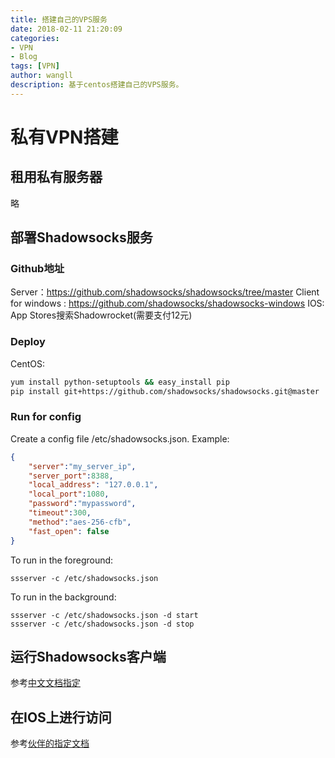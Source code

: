 ```yaml
---
title: 搭建自己的VPS服务
date: 2018-02-11 21:20:09
categories: 
- VPN
- Blog
tags: [VPN]
author: wangll
description: 基于centos搭建自己的VPS服务。
---
```

# 私有VPN搭建

## 租用私有服务器
略

## 部署Shadowsocks服务
### Github地址
Server：https://github.com/shadowsocks/shadowsocks/tree/master
Client for windows : https://github.com/shadowsocks/shadowsocks-windows 
IOS:    App Stores搜索Shadowrocket(需要支付12元)

### Deploy
CentOS:
``` bash
yum install python-setuptools && easy_install pip
pip install git+https://github.com/shadowsocks/shadowsocks.git@master
```

### Run for config
Create a config file /etc/shadowsocks.json. Example:
``` json
{
    "server":"my_server_ip",
    "server_port":8388,
    "local_address": "127.0.0.1",
    "local_port":1080,
    "password":"mypassword",
    "timeout":300,
    "method":"aes-256-cfb",
    "fast_open": false
}
```
To run in the foreground:

``` shell
ssserver -c /etc/shadowsocks.json
```

To run in the background:

``` shell
ssserver -c /etc/shadowsocks.json -d start
ssserver -c /etc/shadowsocks.json -d stop
```
## 运行Shadowsocks客户端
参考[中文文档指定](https://github.com/shadowsocks/shadowsocks-windows/wiki/Shadowsocks-Windows-%E4%BD%BF%E7%94%A8%E8%AF%B4%E6%98%8E)


## 在IOS上进行访问
参考[伙伴的指定文档](https://fanach.github.io/post/ss-ios/)
